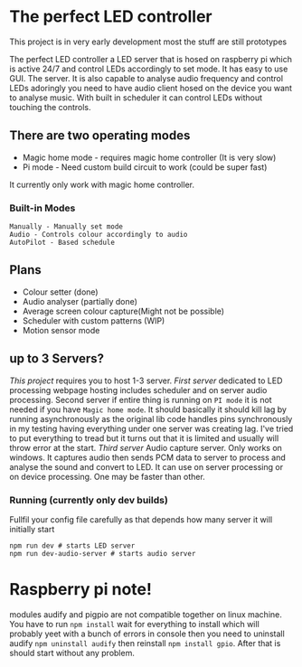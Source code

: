 # The perfect LED controller

This project is in very early development most the stuff are still prototypes

The perfect LED controller a LED server that is hosed on raspberry pi which is active 24/7 and control LEDs accordingly to set mode. It has easy to use GUI. The server. It is also capable to analyse audio frequency and control LEDs adoringly you need to have audio client hosed on the device you want to analyse music. With built in scheduler it can control LEDs without touching the controls.

## There are two operating modes
- Magic home mode - requires magic home controller (It is very slow)
- Pi mode - Need custom build circuit to work (could be super fast)

It currently only work with magic home controller.
### Built-in Modes
    Manually - Manually set mode
    Audio - Controls colour accordingly to audio
    AutoPilot - Based schedule

## Plans
 - Colour setter (done)
 - Audio analyser (partially done)
 - Average screen colour capture(Might not be possible)
 - Scheduler with custom patterns (WIP)
 - Motion sensor mode

## up to 3 Servers?
*This project* requires you to host 1-3 server.
*First server* dedicated to LED processing webpage hosting includes scheduler and on server audio processing.
Second server if entire thing is running on `PI mode` it is not needed if you have `Magic home mode`. 
It should basically it should kill lag by running asynchronously as the original lib code handles pins synchronously 
in my testing having everything under one server was creating lag. I've tried to put everything to tread but it turns out that it is limited and usually will throw error at the start.
*Third server* Audio capture server. Only works on windows. It captures audio then sends PCM data to server to process and analyse the sound and convert to LED. It can use on server processing or on device processing. One may be faster than other.

### Running (currently only dev builds)
Fullfil your config file carefully as that depends how many server it will initially start
```
npm run dev # starts LED server
npm run dev-audio-server # starts audio server
```

# Raspberry pi note!
modules audify and pigpio are not compatible together on linux machine. You have to run `npm install` wait for everything to install which will probably yeet with a bunch of errors in console then you need to uninstall audify `npm uninstall audify` then reinstall `npm install gpio`. After that is should start without any problem. 

